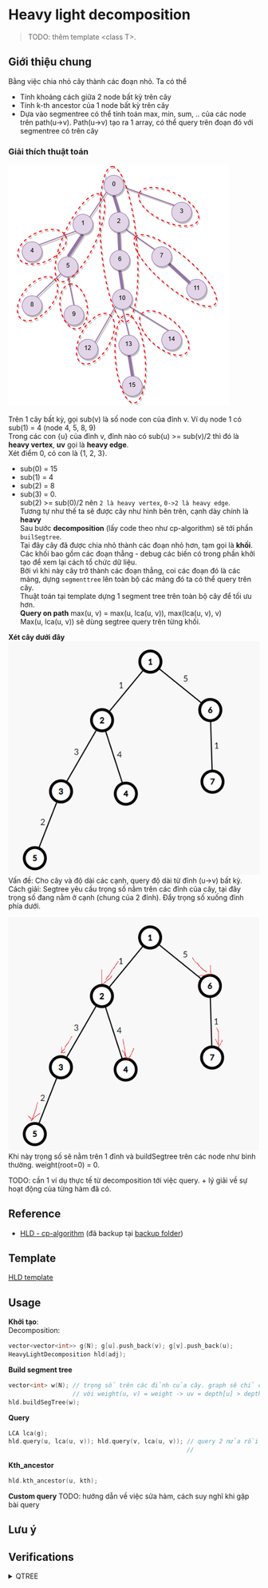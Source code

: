 # Heavy light decomposition

> TODO: thêm template \<class T\>.

## Giới thiệu chung

Bằng việc chia nhỏ cây thành các đoạn nhỏ. Ta có thể

* Tính khoảng cách giữa 2 node bất kỳ trên cây
* Tính k-th ancestor của 1 node bất kỳ trên cây
* Dựa vào segmentree có thể tính toán max, min, sum, .. của các node trên path(u->v). Path(u->v) tạo ra 1 array, có thể query trên đoạn đó với segmentree có trên cây

### Giải thích thuật toán
    
![image for HLD](images/hld.png)  

Trên 1 cây bất kỳ, gọi sub(v) là số node con của đỉnh v. Ví dụ node 1 có sub(1) = 4 (node 4, 5, 8, 9)  
Trong các con {u} của đỉnh v, đỉnh nào có sub(u) >= sub(v)/2 thì đó là **heavy vertex**, **uv** gọi là **heavy edge**.  
Xét điểm 0, có con là {1, 2, 3}. 
* sub(0) = 15
* sub(1) = 4
* sub(2) = 8
* sub(3) = 0.  
sub(2) >= sub(0)/2 nên `2 là heavy vertex`, `0->2 là heavy edge`.  
Tương tự như thế ta sẽ được cây như hình bên trên, cạnh dày chính là **heavy**  
Sau bước **decomposition** (lấy code theo như cp-algorithm) sẽ tới phần `builSegtree`.    
Tại đây cây đã được chia nhỏ thành các đoạn nhỏ hơn, tạm gọi là **khối**. Các khối bao gồm các đoạn thẳng - debug các biến có trong phần khởi tạo để xem lại cách tổ chức dữ liệu.  
Bởi vì khi này cây trở thành các đoạn thẳng, coi các đoạn đó là các mảng, dựng `segmenttree` lên toàn bộ các mảng đó ta có thể query trên cây.  
Thuật toán tại template dựng 1 segment tree trên toàn bộ cây để tối ưu hơn.  
**Query on path**
max(u, v) = max(u, lca(u, v)), max(lca(u, v), v)  
Max(u, lca(u, v)) sẽ dùng segtree query trên từng khối.

**Xét cây dưới đây**  
![images/example-tree.png](images/example-tree.png)  
Vấn đề: Cho cây và độ dài các cạnh, query độ dài từ đỉnh (u->v) bất kỳ.  
Cách giải: Segtree yêu cầu trọng số nằm trên các đỉnh của cây, tại đây trọng số đang nằm ở cạnh (chung của 2 đỉnh). Đẩy trọng số xuống đỉnh phía dưới.

![images/example-tree-weight-down.png](images/example-tree-weight-down.png)  
Khi này trọng số sẽ nằm trên 1 đỉnh và buildSegtree trên các node như bình thường. weight(root=0) = 0.

TODO: cần 1 ví dụ thực tế từ decomposition tới việc query. + lý giải về sự hoạt động của từng hàm đã có.

## Reference
* [HLD - cp-algorithm](https://cp-algorithms.com/graph/hld.html) (đã backup tại [backup folder](/backup/tree/))

## Template
	
[HLD template](https://github.com/conlacda/noteforprofessionals/blob/master/language/C%2B%2B/snippet/hld.sublime-snippet)

## Usage

**Khởi tạo**:  
Decomposition:
```c++
vector<vector<int>> g(N); g[u].push_back(v); g[v].push_back(u);
HeavyLightDecomposition hld(adj);
```
**Build segment tree**
```c++
vector<int> w(N); // trọng số trên các đỉnh của cây. graph sẽ chỉ chứa cạnh và w này sẽ chứa weight.
                  // với weight(u, v) = weight -> uv = depth[u] > depth[v] ? u : v; w[uv] = weight; dùng for cho mọi cạnh là được
hld.buildSegTree(w);
```
**Query**
```c++
LCA lca(g);
hld.query(u, lca(u, v)); hld.query(v, lca(u, v)); // query 2 nửa rồi hợp lại. max(u, v) = max(max(u, lca(u, v)), max(v, lca(u, v)));
                                                  //                          sum(u, v) = sum(sum(u, lca(u, v)), sum(v, lca(u, v)));
```
**Kth_ancestor**
```c++
hld.kth_ancestor(u, kth);
```

**Custom query**
TODO: hướng dẫn về việc sửa hàm, cách suy nghĩ khi gặp bài query
## Lưu ý

	
## Verifications

<details>
  <summary>QTREE</summary>

```c++
// https://www.spoj.com/status/QTREE,hoanglongvn/
#include<bits/stdc++.h>

typedef long long ll;
const ll mod = 1e9 + 7;
#define ld long double

using namespace std;

// Copy from nealwu's template - http://www.open-std.org/jtc1/sc22/wg21/docs/papers/2016/p0200r0.html
template<class Fun> class y_combinator_result {
    Fun fun_;
public:
    template<class T> explicit y_combinator_result(T &&fun): fun_(std::forward<T>(fun)) {}
    template<class ...Args> decltype(auto) operator()(Args &&...args) { return fun_(std::ref(*this), std::forward<Args>(args)...); }
};
template<class Fun> decltype(auto) y_combinator(Fun &&fun) { return y_combinator_result<std::decay_t<Fun>>(std::forward<Fun>(fun)); }


template<typename A, typename B> ostream& operator<<(ostream &os, const pair<A, B> &p) { return os << '(' << p.first << ", " << p.second << ')'; }
template<typename T_container, typename T = typename enable_if<!is_same<T_container, string>::value, typename T_container::value_type>::type> ostream& operator<<(ostream &os, const T_container &v) { os << '{'; string sep; for (const T &x : v) os << sep << x, sep = ", "; return os << '}'; }

void dbg_out() { cerr << endl; }
template<typename Head, typename... Tail> void dbg_out(Head H, Tail... T) { cerr << ' ' << H; dbg_out(T...); }
#ifdef DEBUG
#define dbg(...) cerr << "(" << #__VA_ARGS__ << "):", dbg_out(__VA_ARGS__)
#else
#define dbg(...)
#endif


// Reference: https://cp-algorithms.com/graph/lca.html - toàn bộ source code implement theo hướng dẫn
// Verification: https://www.spoj.com/status/LCA,hoanglongvn/
struct Euler{
    int vertex, height, index;
};
class LCA{
    // Verification: https://atcoder.jp/contests/practice2/submissions/25073318
    template<typename T>
    class LCASegmentTree {
        private:
            ll n;
            vector<T> dat;
        public:
            T merge(T a, T b){
                if (a.height > b.height) return b;
                return a;
            }
            LCASegmentTree(vector<T> v) {
                int _n = v.size();
                n = 1;
                while (n < _n)n *= 2;
                dat.resize(2 * n - 1);
                for (int i=0;i<_n;i++) dat[n + i - 1] = v[i];
                for (int i = n - 2; i >= 0; i--)dat[i] = merge(dat[i * 2 + 1], dat[i * 2 + 2]);
            }
            LCASegmentTree(int _n) {
                n = 1;
                while (n < _n)n *= 2;
                dat.resize(2 * n - 1);
            }
            void set_val(int i, T x) {
                i += n - 1;
                dat[i] = x;
                while (i > 0) {
                    i = (i - 1) / 2;
                    dat[i] = merge(dat[i * 2 + 1], dat[i * 2 + 2]);
                }
            }
            T query(int l, int r){
                r++;
                T left = T{INT_MAX, INT_MAX, INT_MAX}, right = T{INT_MAX, INT_MAX, INT_MAX};
                l += n - 1; r += n - 1;
                while (l < r) {
                    if ((l & 1) == 0)left = merge(left, dat[l]);
                    if ((r & 1) == 0)right = merge(dat[r - 1], right);
                    l = l / 2;
                    r = (r - 1) / 2;
                }
                return merge(left, right);
            }
            // Custom
            T query(int l){
                return query(l, l);
            }
            void add(int i, T x){
                set_val(i, query(i) + x);
            }
    };
    /*
    Lưu ý: dòng T left = 0, right = 0; nếu merge là hàm min() thì chuyển về LLONG_MAX. Mục đích là để ko làm ảnh hưởng tới cây khi bắt đầu vào hàm while
    Tham khảo: https://cses.fi/problemset/result/2691498/
    vector<ll> a(n);
    LCASegmentTree<ll> seg(a);
    seg.set_val(index, value);
    seg.query(start, end); //[start, end]
    seg.query(start, start); // start
    */
public:
    int n;
    vector<vector<int>> graph;
    vector<bool> visited;
    vector<Euler> eulertour;
    vector<Euler> first;
    LCASegmentTree<Euler> *seg;
    LCA(vector<vector<int>> graph){
        this->graph = graph;
        this->n = graph.size();
        visited.resize(n);
        first.resize(n);
        this->makeEuler();
    }

    // Euler tour of tree
    void makeEuler(int root = 0){
        // Euler tour tạo ra verticies, heights, index
        std::fill(visited.begin(), visited.end(), false);
        int height =0;
        auto explore = y_combinator([&] (auto explore, int u) -> void {
                visited[u] = true;
                height++;
                eulertour.push_back(Euler{u, height, (int) eulertour.size()});
                for (auto v: this->graph[u]){
                    if (!visited[v]) {
                        explore(v);
                        height--;
                        eulertour.push_back(Euler{u, height, (int) eulertour.size()});
                    }
                }
        });
        explore(root);
        // Tạo ra mảng first
        std::fill(visited.begin(), visited.end(), false);
        for (auto e: eulertour){
            if (!visited[e.vertex]){
                visited[e.vertex] = true;
                first[e.vertex] = e;
            }
        }
        // Tạo 1 segment tree để query trên mảng height
        this->seg = new LCASegmentTree<Euler>(eulertour);
    }

    int lca(int u, int v){
        int uidx = first[u].index;
        int vidx = first[v].index;
        if (uidx > vidx) swap(uidx, vidx);
        Euler a = seg->query(uidx, vidx);
        return a.vertex;
    }
    vector<int> height(){
        vector<int> h(this->n, 0);
        for (auto e: eulertour){
            h[e.vertex] = e.height;
        }
        return h;
    }
};
/*
Lưu ý: LCA chạy với 1 SCC, nếu có nhiều SCC thì phải dùng DSU check trước. 
Nếu 2 node ko cùng 1 cây có thể gây ra lỗi
*/

template<typename T>
class SegmentTree {
private:
    ll n;
    vector<T> dat;
public:
    T merge(T a, T b){
        // CHANGE HERE
        return max(a, b); // easily modify to another function like sum()
    }
    SegmentTree(vector<T> v) {
        int _n = v.size();
        n = 1;
        while (n < _n)n *= 2;
        dat.resize(2 * n - 1);
        for (int i=0;i<_n;i++) dat[n + i - 1] = v[i];
        for (int i = n - 2; i >= 0; i--)dat[i] = merge(dat[i * 2 + 1], dat[i * 2 + 2]);
    }
    SegmentTree(int _n) {
        n = 1;
        while (n < _n)n *= 2;
        dat.resize(2 * n - 1);
    }
    void set_val(int i, T x) {
        i += n - 1;
        dat[i] = x;
        while (i > 0) {
            i = (i - 1) / 2;
            dat[i] = merge(dat[i * 2 + 1], dat[i * 2 + 2]);
        }
    }
    T query(int l, int r){
        r++;
        T left = 0, right = 0;
        l += n - 1; r += n - 1;
        while (l < r) {
            if ((l & 1) == 0)left = merge(left, dat[l]);
            if ((r & 1) == 0)right = merge(dat[r - 1], right);
            l = l / 2;
            r = (r - 1) / 2;
        }
        return merge(left, right);
    }
    // Custom
    T query(int l){
        return query(l, l);
    }
    void add(int i, T x){
        set_val(i, query(i) + x);
    }
};

// Reference: https://cp-algorithms.com/graph/hld.html
// Verification: https://cses.fi/problemset/result/3568717/
//               https://cses.fi/problemset/result/3573305/
class HeavyLightDecomposition{
public:
    int n;
    vector<int> parent, depth, heavy, head, pos;
    int cur_pos;
    vector<int> pos_to_vertex; // với đỉnh u -> pos[u] + 1 là đỉnh tiếp theo được duyệt. -> pos_to_vertex[pos[u]+1] ra id của đỉnh kế tiếp u
    // dựa vào đó sẽ lấy được vị trí phía dưới trong chain (subtree) - tạm hiểu là child

    HeavyLightDecomposition(vector<vector<int>> adj) {
        this->n = adj.size();
        parent = vector<int>(n);
        depth = vector<int>(n);
        heavy = vector<int>(n, -1);
        head = vector<int>(n);
        pos = vector<int>(n);
        cur_pos = 0;
        // Recursive lambda function
        auto dfs = y_combinator([&] (auto dfs, int v) -> int {
            int size = 1;
            int max_c_size = 0;
            for (int c : adj[v]) {
                if (c != parent[v]) {
                    parent[c] = v, depth[c] = depth[v] + 1;
                    int c_size = dfs(c);
                    size += c_size;
                    if (c_size > max_c_size)
                        max_c_size = c_size, heavy[v] = c;
                }
            }
            return size;    
        });

        auto decompose = y_combinator([&] (auto decompose, int v, int h) -> void {
            head[v] = h, pos[v] = cur_pos++;
            if (heavy[v] != -1)
                decompose(heavy[v], h);
            for (int c : adj[v]) {
                if (c != parent[v] && c != heavy[v])
                    decompose(c, c);
            }
        });
        // 2 hàm này sẽ tính toán toàn bộ các vector<int> parent, depth, heavy, head, pos;
        dfs(0);
        decompose(0, 0);
        // Từ pos lấy ra đỉnh. Hiện tại mảng pos[vertex] = value => tạo ra map[value] = vertex 
        auto mappos_to_value = [&] () -> void {
            pos_to_vertex.resize(this->n);
            for (int v=0;v<pos.size();v++){
                pos_to_vertex[pos[v]] = v;
            }   
        };
        mappos_to_value();
        // dbg(parent); dbg(depth); dbg(heavy); dbg(head); dbg(pos);dbg(pos_to_vertex);
    }
    // Path từ nút con tới LCA. với 2 nút u, v bất kỳ: path(u, v) = path(u, lca(u,v)) + path(v, lca(u, v))
    vector<pair<int,int>> path(int u, int p){
        // assert(lca(u, p) == u || lca(u,p) == p)
        vector<pair<int,int>> pth; // path
        while (head[p] != head[u]){
            pth.push_back({u, head[u]});
            u = parent[head[u]]; // chạy từ u tới điểm đầu substree rồi lấy parent sẽ ra điểm cuối của subtree cha
        }
        // CHANGE HERE - để im nếu trọng số nằm trên cạnh. Trọng số đỉnh thì sử dụng đoạn code dưới
        // Loại bỏ điểm p ra khỏi path - vì weight của u->p đã chạy về u nên chỉ giữ lại u
        if (u!=p){
            int pp = pos[p]; // pp+1=> điểm tiếp theo trong chu trình 
            pth.push_back({u, pos_to_vertex[pp+1]});
        }
        // pth.push_back({u, p}); 
        return pth;
    }

    SegmentTree<int> *seg;
    void buildSegTree(vector<int> weight){ // w này nằm trên đỉnh. nếu nằm trên cạnh thì chuyển qua đỉnh phía dưới edge(u,v) chọn u với u là con v
        // pos[] lưu vị trí của các node theo thứ tự duyệt. Duyệt trong 1 khối (subtree, chain) -> duyệt từ khối này nối sang khối khác
        vector<int> wvt(n); // weight of verticies - làm phẳng tree ra dạng [[chain1][chain2][...]...]
        // khi này muốn query(u, v) thì sẽ chia ra [u..->tailu][...][headv..->v] rồi query từng khúc 1
        for (int i=0;i<n;i++) wvt[pos[i]] = weight[i]; // làm phẳng cây ra thành 1 mảng với các đoạn segment nối tiếp nhau
        this->seg = new SegmentTree<int>(wvt);
    }

    int query(int u, int p){
        // assert(lca(u,p) == u || lca(u,p) == v)
        vector<pair<int,int>> pathu = path(u, p);
        int ans = 0; // lưu ý trường hợp u=p với weight trên cạnh sẽ ko có path u->u do bị cắt đầu. Nên ans sẽ ko thay đổi vẫn = 0
        for (auto chain: pathu){
            // CHANGE HERE max() to any function
            ans = max(ans, seg->query(pos[chain.second], pos[chain.first])); // chain lưu các đỉnh. chuyển các đỉnh đó về vị trí trong seg thì = pos[u]
        }
        return ans;
    }

    void set_val(int u, int val){
        seg->set_val(pos[u], val);
    }
};
/*
vector<vector<int>> adj(N); adj[u].push_back(v); adj[v].push_back(u);
HeavyLightDecomposition hld(adj);

vector<int> w(N); // weight tại đây chính là trọng số của đỉnh đó.
// Nếu trọng số trên Edge(u,v) thì chuyển w về cho đỉnh con trong 2 đỉnh u,v (có thể so sánh depth)
hld.buildSegTree(w);

LCA lca(adj);
hld.query(u, lca.lca(u, v)); hld.query(v, lca.lca(u,v));

==========================
Nếu trọng số nằm trên cạnh cần chuyển trọng số về cho đỉnh 
// trong hàm main adj_w là vector<vector<pair<int (v), int (w)>>> adj_w;
//                adj là vector<vector<int>> loại bỏ w từ adj_w
LCA lca(adj);
vector<int> height = lca.height();
// Đẩy hết trọng số cạnh sang cho node con
vector<int> weight(N, -1);
for (int i=0;i<adj_w.size();i++){
    for (auto vw: adj_w[i]){
        int v = vw.first, w = vw.second;
        if (height[i] > height[v]) weight[i] = w;
        else weight[v] = w;
    }
}
HeavyLightDecomposition hld(adj); // khởi tạo với adj ko weight
hld.buildSegTree(weight); // build segtree có weight sau khi đã khởi tạo
*/
void solve(){
    int n;
    cin >> n;
    vector<vector<int>> adj(n);
    vector<vector<pair<int,int>>> adj_w(n);
    vector<pair<int,int>> seq;
    for (int i=0;i<n-1;i++){
        int u, v, w;
        cin >> u>>v>>w; u--; v--;
        adj[u].push_back(v); adj[v].push_back(u);
        adj_w[u].push_back({v, w}); adj_w[v].push_back({u, w});
        seq.push_back({u, v});
    }
    LCA lca(adj);
    vector<int> height = lca.height();
    HeavyLightDecomposition hld(adj);
    vector<int> weight(n, -1);
    for (int i=0;i<adj_w.size();i++){
        for (auto vw: adj_w[i]){
            int v = vw.first, w = vw.second;
            if (height[i] > height[v]) weight[i] = w;
            else weight[v] = w;
        }
    }
    hld.buildSegTree(weight);
    // Query
    while (true){
        string s; 
        cin >> s;
        if (s == "DONE") return;
        int u, v; cin >> u >> v; u--;
        if (s == "QUERY"){
            v--;
            int p = lca.lca(u, v);
            cout << max(hld.query(u, p), hld.query(v, p)) <<'\n';
        }
        else {
            // Update
            int p1 = seq[u].first;
            int p2 = seq[u].second;
            if (height[p1] > height[p2]){
                hld.set_val(p1, v);
            }
            else hld.set_val(p2, v);
        }
    }
}
int main(){
    ios::sync_with_stdio(0);
    cin.tie(0);
    #ifdef DEBUG
        freopen("inp.txt", "r", stdin);
        freopen("out.txt", "w", stdout);
    #endif
    int N;
    cin >> N;
    while (N--) solve();
}
```

</details>
